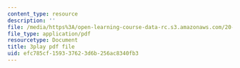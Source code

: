 ```yaml
---
content_type: resource
description: ''
file: /media/https%3A/open-learning-course-data-rc.s3.amazonaws.com/20-219-becoming-the-next-bill-nye-writing-and-hosting-the-educational-show-january-iap-2015/efc785cf159337623d6b256ac8340fb3_aHygKFodPKg.pdf
file_type: application/pdf
resourcetype: Document
title: 3play pdf file
uid: efc785cf-1593-3762-3d6b-256ac8340fb3
---
```

